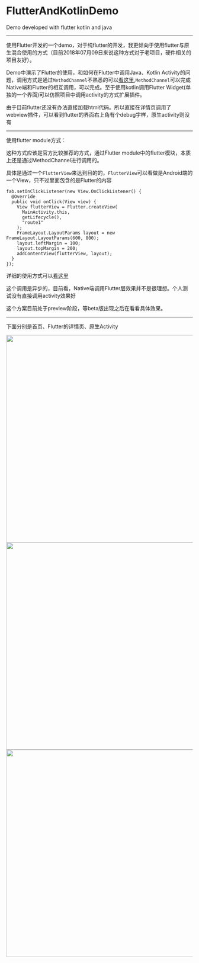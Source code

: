 # FlutterAndKotlinDemo
Demo developed with flutter kotlin and java 

---
使用Flutter开发的一个demo，对于纯flutter的开发，我更倾向于使用flutter与原生混合使用的方式（目前2018年07月09日来说这种方式对于老项目，硬件相关的项目友好）。  

Demo中演示了Flutter的使用，和如何在Flutter中调用Java、Kotlin Activity的问题，调用方式是通过`MethodChannel`不熟悉的可以[看这里](http://doc.flutter-dev.cn/platform-channels/),`MethodChannel`可以完成Native端和Flutter的相互调用，可以完成。至于使用kotlin调用Flutter Widget(单独的一个界面)可以仿照项目中调用activity的方式扩展插件。

由于目前flutter还没有办法直接加载html代码。所以直接在详情页调用了webview插件，可以看到flutter的界面右上角有个debug字样，原生activity则没有

----
使用flutter module方式：

这种方式应该是官方比较推荐的方式，通过Flutter module中的flutter模块，本质上还是通过MethodChannel进行调用的。   

具体是通过一个`FlutterView`来达到目的的，`FlutterView`可以看做是Android端的一个View，只不过里面包含的是Flutter的内容  
```
fab.setOnClickListener(new View.OnClickListener() {
  @Override
  public void onClick(View view) {
    View flutterView = Flutter.createView(
      MainActivity.this,
      getLifecycle(),
      "route1"
    );
    FrameLayout.LayoutParams layout = new FrameLayout.LayoutParams(600, 800);
    layout.leftMargin = 100;
    layout.topMargin = 200;
    addContentView(flutterView, layout);
  }
});
```
详细的使用方式可以[看这里](https://github.com/flutter/flutter/wiki/Add-Flutter-to-existing-apps)


这个调用是异步的，目前看，Native端调用Flutter层效果并不是很理想。个人测试没有直接调用activity效果好


这个方案目前处于preview阶段，等beta版出现之后在看看具体效果。

---

下面分别是首页、Flutter的详情页、原生Activity  

<img src="https://github.com/huclengyue/FlutterAndKotlinDemo/blob/master/Screenshot/Screenshot_2018-07-09-09-33-55-835_app.efs.flutterapp.png" height="560"/>
<img src="https://github.com/huclengyue/FlutterAndKotlinDemo/blob/master/Screenshot/Screenshot_2018-07-09-09-34-15-080_app.efs.flutterapp.png" height="560"/>  

<img src="https://github.com/huclengyue/FlutterAndKotlinDemo/blob/master/Screenshot/Screenshot_2018-07-09-09-34-32-553_app.efs.flutterapp.png" height="560"/>

